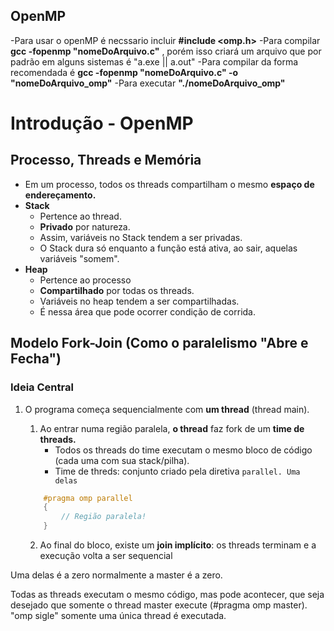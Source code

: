 ## OpenMP ##

-Para usar o openMP é necssario incluir **#include <omp.h>**
-Para compilar **gcc -fopenmp "nomeDoArquivo.c"** , porém isso criará um arquivo que por padrão em alguns sistemas é "a.exe || a.out"
-Para compilar da forma recomendada é **gcc -fopenmp "nomeDoArquivo.c" -o "nomeDoArquivo_omp"**
-Para executar **"./nomeDoArquivo_omp"**

# Introdução - OpenMP

## Processo, Threads e Memória

- Em um processo, todos os threads compartilham o mesmo **espaço de endereçamento.**
- **Stack**
  - Pertence ao thread.
  - **Privado** por natureza.
  - Assim, variáveis no Stack tendem a ser privadas.
  - O Stack dura só enquanto a função está ativa, ao sair, aquelas variáveis "somem".
- **Heap**
  - Pertence ao processo
  - **Compartilhado** por todas os threads.
  - Variáveis no heap tendem a ser compartilhadas.
  - É nessa área que pode ocorrer condição de corrida.


## Modelo Fork-Join (Como o paralelismo "Abre e Fecha")

### Ideia Central

1. O programa começa sequencialmente com **um thread** (thread main).
   1. Ao entrar numa região paralela, **o thread** faz fork de um **time de threads.**
      - Todos os threads do time executam o mesmo bloco de código (cada uma com sua stack/pilha). 
      - Time de threds: conjunto criado pela diretiva `parallel. Uma delas `
   
    ```c
        #pragma omp parallel
        {
            // Região paralela!    
        }
    ```

   2. Ao final do bloco, existe um **join implícito**: os threads terminam e a execução volta a ser sequencial

Uma delas é a zero normalmente a master é a zero.

Todas as threads executam o mesmo código, mas pode acontecer, que seja desejado que somente o thread master execute (#pragma omp master). "omp sigle" somente uma única thread é executada.
